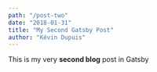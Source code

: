 ```yaml
---
path: "/post-two"
date: "2018-01-31"
title: "My Second Gatsby Post"
author: "Kévin Dupuis"
---
```


This is my very **second blog** post in Gatsby